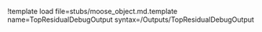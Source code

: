 !template load file=stubs/moose_object.md.template name=TopResidualDebugOutput syntax=/Outputs/TopResidualDebugOutput